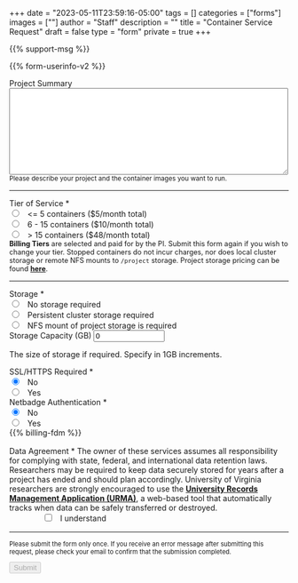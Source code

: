 +++
date = "2023-05-11T23:59:16-05:00"
tags = []
categories = ["forms"]
images = [""]
author = "Staff"
description = ""
title = "Container Service Request"
draft = false
type = "form"
private = true
+++

<!-- <p id="support-greeting" style="font-style:italic;font-size:120%;" value=""></p> -->
<form action="https://uvarc-api.pods.uvarc.io/rest/general-support-request/" method="post" id="request-form" accept-charset="UTF-8">
<div class="alert" id="response_message" role="alert" style="padding-bottom:0px;">
  <p id="form_post_response"></p>
</div>
<div>
  <input type="hidden" id="category" name="category" value="DCOS">
  <input type="hidden" id="request_title" name="request_title" value="Container Service Request" />

{{% support-msg %}}

{{% form-userinfo-v2 %}}
  <div class="form-item form-group form-item form-type-textarea form-group"> 
    <label class="control-label" for="project-summary">Project Summary </label>
    <div class="form-textarea-wrapper resizable"><textarea class="form-control form-textarea" id="project-summary" name="project-summary" cols="60" rows="10"></textarea>
    </div>
    <small id="project-summary-Help" class="form-text text-muted">Please describe your project and the container images you want to run.</small>
  </div>
  <hr size=1 />
  <div class="row">
  <div class="col form-item form-group form-item form-type-radios form-group"> 
    <label class="control-label" for="type-of-request">Tier of Service <span class="form-required" title="This field is required.">*</span></label>
    <div id="type-of-request" class="form-radios">
      <div class="form-item form-type-radio radio">
        <input required="required" type="radio" id="tier-1" name="k8s-tier" value="k8s-tier-1" class="form-radio" /> &nbsp; <= 5 containers ($5/month total)</label>
      </div>
      <div class="form-item form-type-radio radio">
        <input required="required" type="radio" id="tier-2" name="k8s-tier" value="k8s-tier-2" class="form-radio" /> &nbsp; 6 - 15 containers ($10/month total)</label>
      </div>
      <div class="form-item form-type-radio radio">
        <input required="required" type="radio" id="tier-3" name="k8s-tier" value="k8s-tier-3" class="form-radio" /> &nbsp; > 15 containers ($48/month total)</label>
      </div>
    </div>
  </div>
  </div>
  <div style="font-size:90%;" class="alert alert-success"><b>Billing Tiers</b> are selected and paid for by the PI. Submit this form again if you wish to change your tier. Stopped containers do not incur charges, nor does local cluster storage or remote NFS mounts to <code>/project</code> storage. Project storage pricing can be found <a href="/userinfo/storage/" style="font-weight:bold;">here</a>.</div>
  <hr size=1 />
  <div class="row">
  <div class="col form-item form-group form-item form-type-radios form-group"> 
    <label class="control-label" for="storage-options">Storage <span class="form-required" title="This field is required.">*</span></label>
    <div id="storage-options" class="form-radios">
      <div class="form-item form-type-radio radio">
        <input required="required" type="radio" id="storage-choice1" name="storage-choice" value="project" class="form-radio" /> &nbsp; No storage required</label>
      </div>
      <div class="form-item form-type-radio radio">
        <input required="required" type="radio" id="storage-choice3" name="storage-choice" value="value" class="form-radio" /> &nbsp; Persistent cluster storage required</label>
      </div>
      <div class="form-item form-type-radio radio">
        <input required="required" type="radio" id="storage-choice4" name="storage-choice" value="zfs" class="form-radio" /> &nbsp; NFS mount of project storage is required</label>
      </div>
    </div>
  </div>
    <div class="col form-item form-group">
      <label class="control-label" for="capacity">Storage Capacity (GB)</label>
      <input class="form-control" type="number" min="0" max="50" id="capacity" name="capacity" value="0" style="width:8rem;" />
      <p class=tiny>The size of storage if required. Specify in 1GB increments.</p>
    </div>
  </div>
  <div class="row">
  <div class="col form-item form-group form-item form-type-radios form-group"> 
    <label class="control-label" for="ssl-required">SSL/HTTPS Required <span class="form-required" title="This field is required.">*</span></label>
    <div id="storage-options" class="form-radios">
      <div class="form-item form-type-radio radio">
        <input checked required="required" type="radio" id="ssl-required-no" name="ssl-required" value="ssl-no" class="form-radio" /> &nbsp; No</label>
      </div>
      <div class="form-item form-type-radio radio">
        <input required="required" type="radio" id="ssl-required-yes" name="ssl-required" value="ssl-yes" class="form-radio" /> &nbsp; Yes</label>
      </div>
    </div>
  </div>
  <div class="col form-item form-group form-item form-type-radios form-group"> 
    <label class="control-label" for="netbadge-required">Netbadge Authentication <span class="form-required" title="This field is required.">*</span></label>
    <div id="storage-options" class="form-radios">
      <div class="form-item form-type-radio radio">
        <input checked required="required" type="radio" id="netbadge-required-no" name="netbadge-required" value="netbadge-no" class="form-radio" /> &nbsp; No</label>
      </div>
      <div class="form-item form-type-radio radio">
        <input required="required" type="radio" id="netbadge-required-yes" name="netbadge-required" value="netbadge-yes" class="form-radio" /> &nbsp; Yes</label>
      </div>
    </div>
  </div>
  </div>
  {{% billing-fdm %}}
  <div class="form-check form-item form-group" style="margin-top:1rem;">
    <label class="control-label" for="data-agreement">Data Agreement <span class="form-required" title="This field is required.">*</span></label>
    <label class="form-check-label" for="data-agreement">
      The owner of these services assumes all responsibility for complying with state, federal, and international data retention laws. Researchers may be required to keep data securely stored for years after a project has ended and should plan accordingly. University of Virginia researchers are strongly encouraged to use the <a href="https://recordsmanagement.virginia.edu/urma/overview" target="_new" style="font-weight:bold;">University Records Management Application (URMA)</a>, a web-based tool that automatically tracks when data can be safely transferred or destroyed.
    </label>
  </div>
  <div class="form-item form-group">
    <input class="form-check-input required" style="margin-left:4rem;" type="checkbox" value="" id="data-agreement">&nbsp;&nbsp; I understand
  </div>
  <div class="form-actions" id="submit-div" style="margin-top:1rem;">
    <hr size="1" style="" />
    <p style="font-size:80%;">Please submit the form only once. If you receive an error message after submitting this request, please check your email to confirm that the submission completed.</p>
    <button class="button-primary btn btn-primary form-submit" id="submit" type="submit" name="op" value="Submit" disabled>Submit</button>
  </div>
</div>
</form>
<div>
</div>

<script type="text/javascript" src="/js/user-session-v2.js"></script>
<script type="text/javascript" src="/js/response-message.js"></script>

